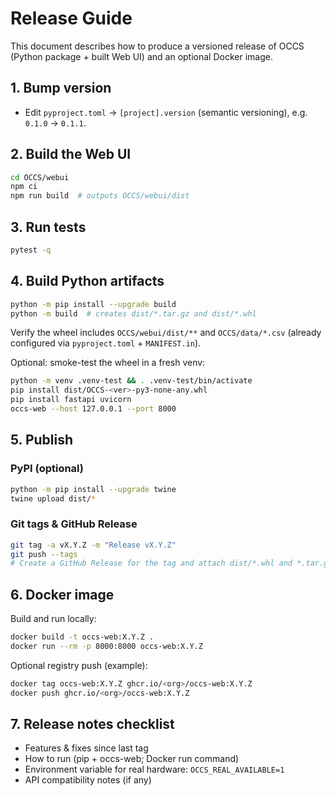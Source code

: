 # Release Guide

This document describes how to produce a versioned release of OCCS (Python package + built Web UI) and an optional Docker image.

## 1. Bump version

- Edit `pyproject.toml` → `[project].version` (semantic versioning), e.g. `0.1.0` → `0.1.1`.

## 2. Build the Web UI

```bash
cd OCCS/webui
npm ci
npm run build  # outputs OCCS/webui/dist
```

## 3. Run tests

```bash
pytest -q
```

## 4. Build Python artifacts

```bash
python -m pip install --upgrade build
python -m build  # creates dist/*.tar.gz and dist/*.whl
```

Verify the wheel includes `OCCS/webui/dist/**` and `OCCS/data/*.csv` (already configured via `pyproject.toml` + `MANIFEST.in`).

Optional: smoke-test the wheel in a fresh venv:

```bash
python -m venv .venv-test && . .venv-test/bin/activate
pip install dist/OCCS-<ver>-py3-none-any.whl
pip install fastapi uvicorn
occs-web --host 127.0.0.1 --port 8000
```

## 5. Publish

### PyPI (optional)

```bash
python -m pip install --upgrade twine
twine upload dist/*
```

### Git tags & GitHub Release

```bash
git tag -a vX.Y.Z -m "Release vX.Y.Z"
git push --tags
# Create a GitHub Release for the tag and attach dist/*.whl and *.tar.gz
```

## 6. Docker image

Build and run locally:

```bash
docker build -t occs-web:X.Y.Z .
docker run --rm -p 8000:8000 occs-web:X.Y.Z
```

Optional registry push (example):

```bash
docker tag occs-web:X.Y.Z ghcr.io/<org>/occs-web:X.Y.Z
docker push ghcr.io/<org>/occs-web:X.Y.Z
```

## 7. Release notes checklist

- Features & fixes since last tag
- How to run (pip + occs-web; Docker run command)
- Environment variable for real hardware: `OCCS_REAL_AVAILABLE=1`
- API compatibility notes (if any)

